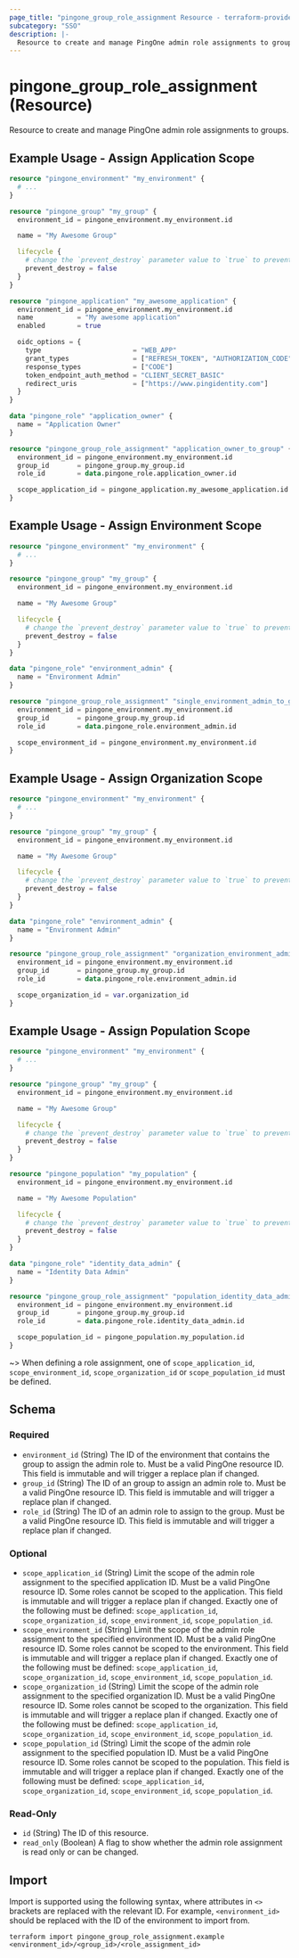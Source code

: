 ```yaml
---
page_title: "pingone_group_role_assignment Resource - terraform-provider-pingone"
subcategory: "SSO"
description: |-
  Resource to create and manage PingOne admin role assignments to groups.
---
```


# pingone_group_role_assignment (Resource)

Resource to create and manage PingOne admin role assignments to groups.

## Example Usage - Assign Application Scope

```terraform
resource "pingone_environment" "my_environment" {
  # ...
}

resource "pingone_group" "my_group" {
  environment_id = pingone_environment.my_environment.id

  name = "My Awesome Group"

  lifecycle {
    # change the `prevent_destroy` parameter value to `true` to prevent this data carrying resource from being destroyed
    prevent_destroy = false
  }
}

resource "pingone_application" "my_awesome_application" {
  environment_id = pingone_environment.my_environment.id
  name           = "My awesome application"
  enabled        = true

  oidc_options = {
    type                       = "WEB_APP"
    grant_types                = ["REFRESH_TOKEN", "AUTHORIZATION_CODE"]
    response_types             = ["CODE"]
    token_endpoint_auth_method = "CLIENT_SECRET_BASIC"
    redirect_uris              = ["https://www.pingidentity.com"]
  }
}

data "pingone_role" "application_owner" {
  name = "Application Owner"
}

resource "pingone_group_role_assignment" "application_owner_to_group" {
  environment_id = pingone_environment.my_environment.id
  group_id       = pingone_group.my_group.id
  role_id        = data.pingone_role.application_owner.id

  scope_application_id = pingone_application.my_awesome_application.id
}
```

## Example Usage - Assign Environment Scope

```terraform
resource "pingone_environment" "my_environment" {
  # ...
}

resource "pingone_group" "my_group" {
  environment_id = pingone_environment.my_environment.id

  name = "My Awesome Group"

  lifecycle {
    # change the `prevent_destroy` parameter value to `true` to prevent this data carrying resource from being destroyed
    prevent_destroy = false
  }
}

data "pingone_role" "environment_admin" {
  name = "Environment Admin"
}

resource "pingone_group_role_assignment" "single_environment_admin_to_group" {
  environment_id = pingone_environment.my_environment.id
  group_id       = pingone_group.my_group.id
  role_id        = data.pingone_role.environment_admin.id

  scope_environment_id = pingone_environment.my_environment.id
}
```

## Example Usage - Assign Organization Scope

```terraform
resource "pingone_environment" "my_environment" {
  # ...
}

resource "pingone_group" "my_group" {
  environment_id = pingone_environment.my_environment.id

  name = "My Awesome Group"

  lifecycle {
    # change the `prevent_destroy` parameter value to `true` to prevent this data carrying resource from being destroyed
    prevent_destroy = false
  }
}

data "pingone_role" "environment_admin" {
  name = "Environment Admin"
}

resource "pingone_group_role_assignment" "organization_environment_admin_to_group" {
  environment_id = pingone_environment.my_environment.id
  group_id       = pingone_group.my_group.id
  role_id        = data.pingone_role.environment_admin.id

  scope_organization_id = var.organization_id
}
```

## Example Usage - Assign Population Scope

```terraform
resource "pingone_environment" "my_environment" {
  # ...
}

resource "pingone_group" "my_group" {
  environment_id = pingone_environment.my_environment.id

  name = "My Awesome Group"

  lifecycle {
    # change the `prevent_destroy` parameter value to `true` to prevent this data carrying resource from being destroyed
    prevent_destroy = false
  }
}

resource "pingone_population" "my_population" {
  environment_id = pingone_environment.my_environment.id

  name = "My Awesome Population"

  lifecycle {
    # change the `prevent_destroy` parameter value to `true` to prevent this data carrying resource from being destroyed
    prevent_destroy = false
  }
}

data "pingone_role" "identity_data_admin" {
  name = "Identity Data Admin"
}

resource "pingone_group_role_assignment" "population_identity_data_admin_to_group" {
  environment_id = pingone_environment.my_environment.id
  group_id       = pingone_group.my_group.id
  role_id        = data.pingone_role.identity_data_admin.id

  scope_population_id = pingone_population.my_population.id
}
```

~> When defining a role assignment, one of `scope_application_id`, `scope_environment_id`, `scope_organization_id` or `scope_population_id` must be defined.

<!-- schema generated by tfplugindocs -->
## Schema

### Required

- `environment_id` (String) The ID of the environment that contains the group to assign the admin role to.  Must be a valid PingOne resource ID.  This field is immutable and will trigger a replace plan if changed.
- `group_id` (String) The ID of an group to assign an admin role to.  Must be a valid PingOne resource ID.  This field is immutable and will trigger a replace plan if changed.
- `role_id` (String) The ID of an admin role to assign to the group.  Must be a valid PingOne resource ID.  This field is immutable and will trigger a replace plan if changed.

### Optional

- `scope_application_id` (String) Limit the scope of the admin role assignment to the specified application ID.  Must be a valid PingOne resource ID.  Some roles cannot be scoped to the application.  This field is immutable and will trigger a replace plan if changed.  Exactly one of the following must be defined: `scope_application_id`, `scope_organization_id`, `scope_environment_id`, `scope_population_id`.
- `scope_environment_id` (String) Limit the scope of the admin role assignment to the specified environment ID.  Must be a valid PingOne resource ID.  Some roles cannot be scoped to the environment.  This field is immutable and will trigger a replace plan if changed.  Exactly one of the following must be defined: `scope_application_id`, `scope_organization_id`, `scope_environment_id`, `scope_population_id`.
- `scope_organization_id` (String) Limit the scope of the admin role assignment to the specified organization ID.  Must be a valid PingOne resource ID.  Some roles cannot be scoped to the organization.  This field is immutable and will trigger a replace plan if changed.  Exactly one of the following must be defined: `scope_application_id`, `scope_organization_id`, `scope_environment_id`, `scope_population_id`.
- `scope_population_id` (String) Limit the scope of the admin role assignment to the specified population ID.  Must be a valid PingOne resource ID.  Some roles cannot be scoped to the population.  This field is immutable and will trigger a replace plan if changed.  Exactly one of the following must be defined: `scope_application_id`, `scope_organization_id`, `scope_environment_id`, `scope_population_id`.

### Read-Only

- `id` (String) The ID of this resource.
- `read_only` (Boolean) A flag to show whether the admin role assignment is read only or can be changed.

## Import

Import is supported using the following syntax, where attributes in `<>` brackets are replaced with the relevant ID.  For example, `<environment_id>` should be replaced with the ID of the environment to import from.

```shell
terraform import pingone_group_role_assignment.example <environment_id>/<group_id>/<role_assignment_id>
```
